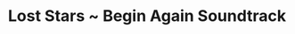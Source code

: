 ---
layout: post
categories: sounds
title: Lost Stars ~ Begin Again Soundtrack
link: "https://www.youtube.com/embed/vyT-oGDnMqE"
small:  another great track from the same movie
---